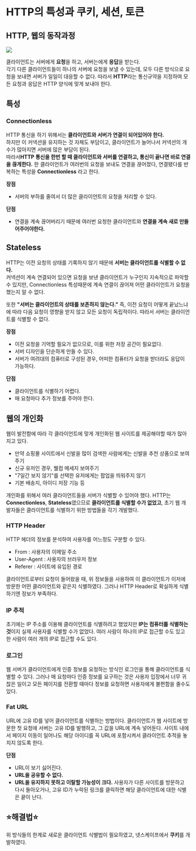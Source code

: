 # HTTP의 특성과 쿠키, 세션, 토큰

## HTTP, 웹의 동작과정

![](https://images.velog.io/images/bumsu0211/post/e99e48bf-4c80-487c-a66b-29c50fdb13b0/Untitled.png)

클라이언트는 서버에게 **요청**을 하고, 서버는에게 **응답**을 받는다.  
각기 다른 클라이언트들이 하나의 서버에 요청을 보낼 수 있는데, 모두 다른 방식으로 요청을 보내면 서버가 일일이 대응할 수 없다. 따라서 **HTTP**라는 통신규약을 지정하여 모든 요청과 응답은 HTTP 양식에 맞게 보내야 한다.

## 특성

### Connectionless

HTTP 통신을 하기 위해서는 **클라이언트와 서버가 연결이 되어있어야 한다.**  
하지만 이 커넥션을 유지하는 것 자체도 부담이고, 클라이언트가 늘어나서 커넥션의 개수가 많아지면 서버에 많은 부담이 된다.  
따라서**HTTP 통신을 한번 할 때 클라이언트와 서버를 연결하고, 통신이 끝나면 바로 연결을 끊게한다.** 한 클라이언트가 여러번의 요청을 보내도 연결을 끊어졌다, 연결됐다를 반복하는 특성을 **Connectionless** 라고 한다.

**장점**

- 서버의 부하를 줄여서 더 많은 클라이언트의 요청을 처리할 수 있다.

**단점**

- 연결을 계속 끊어버리기 때문에 여러번 요청한 클라이언트와 **연결을 계속 새로 만들어주어야한다.**

## Stateless

HTTP는 이전 요청의 상태를 기록하지 않기 때문에 **서버는 클라이언트를 식별할 수 없다.**  
커넥션이 계속 연결되어 있으면 요청을 보낸 클라이언트가 누구인지 지속적으로 파악할 수 있지만, Connectionless 특성때문에 계속 연결이 끊어져 어떤 클라이언트가 요청을 했는지 알 수 없다.

또한 **"서버는 클라이언트의 상태를 보존하지 않는다."** 즉, 이전 요청이 어떻게 끝났느냐에 따라 다음 요청이 영향을 받지 않고 모든 요청이 독립적이다. 따라서 서버는 클라이언트를 식별할 수 없다.

**장점**

- 이전 요청을 기억할 필요가 없으므로, 이를 위한 저장 공간이 필요없다.
- 서버 디자인을 단순하게 만들 수 있다.
- 서버가 여려대의 컴퓨터로 구성된 경우, 어떠한 컴퓨터가 요청을 받더라도 응답이 가능하다.

**단점**

- 클라이언트를 식별하기 어렵다.
- 매 요청마다 추가 정보를 주어야 한다.

## 웹의 개인화

웹이 발전함에 따라 각 클라이언트에 맞게 개인화된 웹 사이트를 제공해야할 때가 많아지고 있다.

- 만약 쇼핑몰 사이트에서 신발을 많이 검색한 사람에게는 신발을 추천 상품으로 보여주기
- 신규 유저인 경우, 웰컴 메세지 보여주기
- "7일간 보지 않기"를 선택한 유저에게는 팝업을 띄워주지 않기
- 기본 배송지, 아이디 저장 기능 등

개인화를 위해서 여러 클라이언트들을 서버가 식별할 수 있어야 했다. HTTP는 **Connectionless**, **Stateless**였으므로 **클라이언트를 식별할 수가 없었고**, 초기 웹 개발자들은 클라이언트를 식별하기 위한 방법들을 각기 개발했다.

### HTTP Header

HTTP 헤더의 정보를 분석하여 사용자를 어느정도 구분할 수 있다.

- From : 사용자의 이메일 주소
- User-Agent : 사용자의 브러우저 정보
- Referer : 사이트에 유입된 경로

클라이언트로부터 요청이 들어왔을 때, 위 정보들을 사용하여 이 클라이언트가 이저에 방문한 어떤 클라이언트와 같은지 식별하였다. 그러나 HTTP Header로 확실하게 식별하기엔 정보가 부족하다.

### IP 추적

초기에는 IP 주소를 이용해 클라이언트를 식별하려고 했었지만 **IP는 컴퓨터를 식별하는 것**이지 실제 사용자를 식별할 수가 없었다. 여러 사람이 하나의 IP로 접근할 수도 있고 한 사람이 여러 개의 IP로 접근할 수도 있다.

### 로그인

웹 서버가 클라이언트에게 인증 정보를 요청하는 방식인 로그인을 통해 클라이언트를 식별할 수 있다.
그러나 매 요청마다 인증 정보를 요구하는 것은 사용자 입장에서 너무 귀찮은 일이고 모든 페이지를 전환할 때마다 정보를 요청하면 사용자에게 불편함을 줄수도 있다.

### Fat URL

URL에 고유 ID를 넣어 클라이언트를 식별하는 방법이다. 클라이언트가 웹 사이트에 방문한 첫 요청에 서버는 고유 ID를 발행하고, 그 값을 URL에 계속 넣어둔다. 사이트 내에서 페이지 이동이 일어나도 해당 아이디를 꼭 URL에 포함시켜서 클라이언트 추적을 놓치지 않도록 한다.

**단점**

- URL이 보기 싫어진다.
- **URL을 공유할 수 없다.**
- **URL을 유지하지 못하고 이탈할 가능성이 크다.** 사용자가 다른 사이트를 방문하고 다시 돌아오거나, 고유 ID가 누락된 링크를 클릭하면 해당 클라이언트에 대한 식별은 끝이 난다.

## ⭐해결법⭐

위 방식들의 한계로 새로운 클라이언트 식별법이 필요하였고, 넷스케이프에서 **쿠키**를 개발하였다.
